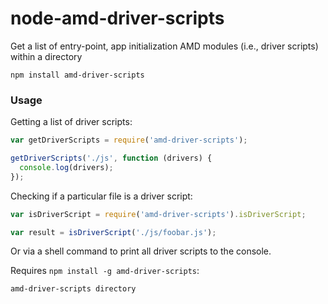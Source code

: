 # node-amd-driver-scripts

Get a list of entry-point, app initialization AMD modules (i.e., driver scripts) within a directory

`npm install amd-driver-scripts`

### Usage

Getting a list of driver scripts:

```javascript
var getDriverScripts = require('amd-driver-scripts');

getDriverScripts('./js', function (drivers) {
  console.log(drivers);
});
```

Checking if a particular file is a driver script:

```javascript
var isDriverScript = require('amd-driver-scripts').isDriverScript;

var result = isDriverScript('./js/foobar.js');
```

Or via a shell command to print all driver scripts to the console.

Requires `npm install -g amd-driver-scripts`:

```bash
amd-driver-scripts directory
```
